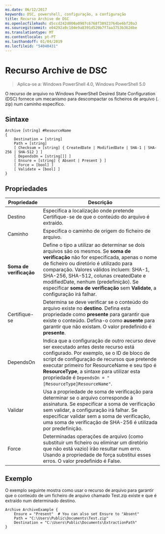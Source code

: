 ```yaml
---
ms.date: 06/12/2017
keywords: DSC, powershell, configuração, a configuração
title: Recurso Archive de DSC
ms.openlocfilehash: d5ccd242d000a0907c6768f30923764be6bf20a3
ms.sourcegitcommit: e04292a9c10de9a8391d529b7f7aa3753b362dbe
ms.translationtype: MT
ms.contentlocale: pt-PT
ms.lasthandoff: 01/04/2019
ms.locfileid: "54048431"
---
```

# <a name="dsc-archive-resource"></a>Recurso Archive de DSC

> Aplica-se a: Windows PowerShell 4.0, Windows PowerShell 5.0

O recurso de arquivo no Windows PowerShell Desired State Configuration (DSC) fornece um mecanismo para descompactar os ficheiros de arquivo (. zip) num caminho específico.

## <a name="syntax"></a>Sintaxe
```MOF
Archive [string] #ResourceName
{
    Destination = [string]
    Path = [string]
    [ Checksum = [string] { CreatedDate | ModifiedDate | SHA-1 | SHA-256 | SHA-512 } ]
    [ DependsOn = [string[]] ]
    [ Ensure = [string] { Absent | Present } ]
    [ Force = [bool] ]
    [ Validate = [bool] ]
}
```

## <a name="properties"></a>Propriedades

|  Propriedade  |  Descrição   |
|---|---|
| Destino| Especifica a localização onde pretende Certifique-se de que o conteúdo do arquivo é extraído.|
| Caminho| Especifica o caminho de origem do ficheiro de arquivo.|
| __Soma de verificação__| Define o tipo a utilizar ao determinar se dois arquivos são os mesmos. Se __soma de verificação__ não for especificada, apenas o nome de ficheiro ou diretório é utilizado para comparação. Valores válidos incluem: SHA-1, SHA-256, SHA-512, colunas createdDate e modifiedDate, nenhum (predefinição). Se especificar __soma de verificação__ sem __Validate__, a configuração irá falhar.|
| Certifique-se| Determina se deve verificar se o conteúdo do arquivo existe no __destino__. Defina esta propriedade como __presente__ para garantir que existe o conteúdo. Defina-o como __ausente__ para garantir que não existam. O valor predefinido é __presente__.|
| DependsOn | Indica que a configuração de outro recurso deve ser executado antes deste recurso está configurado. Por exemplo, se o ID de bloco de script de configuração de recursos que pretende executar primeiro for ResourceName e seu tipo é __ResourceType__, a sintaxe para utilizar esta propriedade é `DependsOn = "[ResourceType]ResourceName"`.|
| Validar| Usa a propriedade de soma de verificação para determinar se o arquivo corresponde à assinatura. Se especificar a soma de verificação sem validar, a configuração irá falhar. Se especificar validar sem a soma de verificação, uma soma de verificação de SHA-256 é utilizada por predefinição.|
| Force| Determinadas operações de arquivo (como substituir um ficheiro ou eliminar um diretório que não está vazio) irão resultar num erro. Usando a propriedade de força substitui esses erros. O valor predefinido é False.|

## <a name="example"></a>Exemplo

O exemplo seguinte mostra como usar o recurso de arquivo para garantir que o conteúdo de um ficheiro de arquivo chamado Test.zip existe e que é extraído num determinado destino.

```
Archive ArchiveExample {
    Ensure = "Present"  # You can also set Ensure to "Absent"
    Path = "C:\Users\Public\Documents\Test.zip"
    Destination = "C:\Users\Public\Documents\ExtractionPath"
}
```
